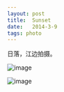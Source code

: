 ```yaml
---
layout: post
title:  Sunset
date:   2014-3-9
tags: photo
---
```

日落，江边拍摄。

![image](http://that-boy.qiniudn.com/images/sunset1.JPG)

![image](http://that-boy.qiniudn.com/images/sunset2.JPG)